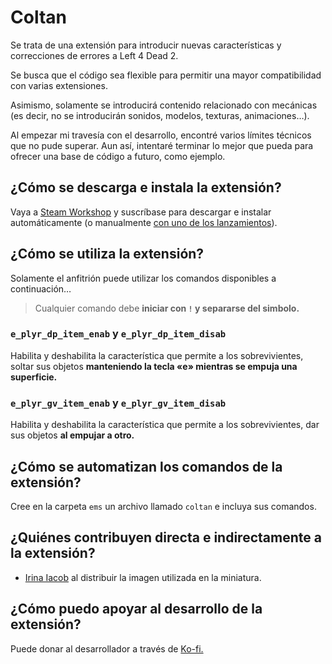 # Coltan

Se trata de una extensión para introducir nuevas características y correcciones de errores a Left 4 Dead 2.

Se busca que el código sea flexible para permitir una mayor compatibilidad con varias extensiones.

Asimismo, solamente se introducirá contenido relacionado con mecánicas (es decir, no se introducirán sonidos, modelos, texturas, animaciones…).

Al empezar mi travesía con el desarrollo, encontré varios límites técnicos que no pude superar. Aun así, intentaré terminar lo mejor que pueda para ofrecer una base de código a futuro, como ejemplo.

## ¿Cómo se descarga e instala la extensión?

Vaya a [Steam Workshop](https://steamcommunity.com/sharedfiles/filedetails/?id=3485586174) y suscríbase para descargar e instalar automáticamente (o manualmente [con uno de los lanzamientos](https://github.com/ish8t/coltan/releases)).

## ¿Cómo se utiliza la extensión?

Solamente el anfitrión puede utilizar los comandos disponibles a continuación…

> Cualquier comando debe **iniciar con `!` y separarse del simbolo.**

### `e_plyr_dp_item_enab` y `e_plyr_dp_item_disab`

Habilita y deshabilita la característica que permite a los sobrevivientes, soltar sus objetos **manteniendo la tecla «e» mientras se empuja una superficie.**

### `e_plyr_gv_item_enab` y `e_plyr_gv_item_disab`

Habilita y deshabilita la característica que permite a los sobrevivientes, dar sus objetos **al empujar a otro.**

## ¿Cómo se automatizan los comandos de la extensión?

Cree en la carpeta `ems` un archivo llamado `coltan` e incluya sus comandos.

## ¿Quiénes contribuyen directa e indirectamente a la extensión?

* [Irina Iacob](https://unsplash.com/es/@kalineri) al distribuir la imagen utilizada en la miniatura.

## ¿Cómo puedo apoyar al desarrollo de la extensión? 

Puede donar al desarrollador a través de [Ko-fi.]()

